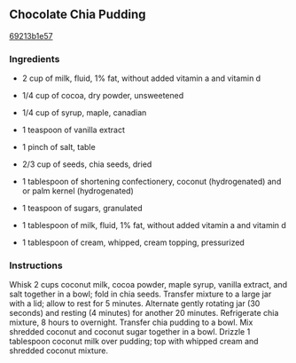 ## Chocolate Chia Pudding

[69213b1e57](http://allrecipes.com/recipe/chocolate-chia-pudding/)

### Ingredients

 - 2 cup of milk, fluid, 1% fat, without added vitamin a and vitamin d

 - 1/4 cup of cocoa, dry powder, unsweetened

 - 1/4 cup of syrup, maple, canadian

 - 1 teaspoon of vanilla extract

 - 1 pinch of salt, table

 - 2/3 cup of seeds, chia seeds, dried

 - 1 tablespoon of shortening confectionery, coconut (hydrogenated) and or palm kernel (hydrogenated)

 - 1 teaspoon of sugars, granulated

 - 1 tablespoon of milk, fluid, 1% fat, without added vitamin a and vitamin d

 - 1 tablespoon of cream, whipped, cream topping, pressurized

### Instructions

Whisk 2 cups coconut milk, cocoa powder, maple syrup, vanilla extract, and salt together in a bowl; fold in chia seeds. Transfer mixture to a large jar with a lid; allow to rest for 5 minutes. Alternate gently rotating jar (30 seconds) and resting (4 minutes) for another 20 minutes. Refrigerate chia mixture, 8 hours to overnight. Transfer chia pudding to a bowl. Mix shredded coconut and coconut sugar together in a bowl. Drizzle 1 tablespoon coconut milk over pudding; top with whipped cream and shredded coconut mixture.